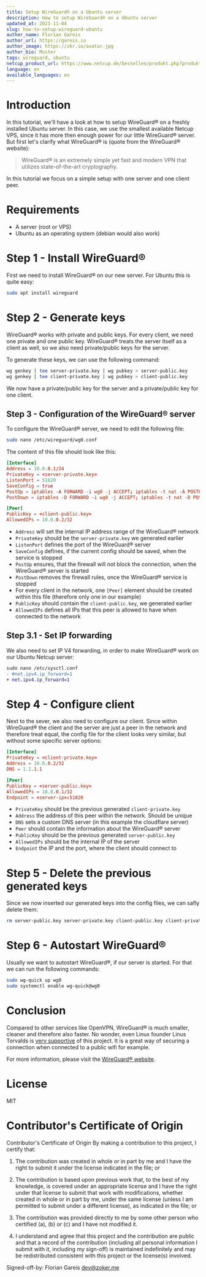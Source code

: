 ```yaml
---
title: Setup WireGuard® on a Ubuntu server
description: How to setup WireGuard® on a Ubuntu server
updated_at: 2021-11-04
slug: how-to-setup-wireguard-ubuntu
author_name: Florian Gareis
author_url: https://gareis.io
author_image: https://zkr.io/avatar.jpg
author_bio: Muster
tags: wireguard, ubuntu
netcup_product_url: https://www.netcup.de/bestellen/produkt.php?produkt=2000
language: en
available_languages: en
---
```


# Introduction
In this tutorial, we'll have a look at how to setup WireGuard® on a freshly installed Ubuntu server. In this case, we use the smallest available Netcup VPS, since it has more then enough power for our little WireGuard® server. 
But first let's clarify what WireGuard® is (quote from the WireGuard® website):
> WireGuard® is an extremely simple yet fast and modern VPN that utilizes state-of-the-art cryptography. 

In this tutorial we focus on a simple setup with one server and one client peer. 

# Requirements
- A server (root or VPS)
- Ubuntu as an operating system (debian would also work)

# Step 1 - Install WireGuard®

First we need to install WireGuard® on our new server. For Ubuntu this is quite easy:

```bash
sudo apt install wireguard
```

# Step 2 - Generate keys

WireGuard® works with private and public keys. For every client, we need one private and one public key. WireGuard® treats the server itself as a client as well, so we also need private/public keys for the server.

To generate these keys, we can use the following command:
```bash
wg genkey | tee server-private.key | wg pubkey > server-public.key
wg genkey | tee client-private.key | wg pubkey > client-public.key
```

We now have a private/public key for the server and a private/public key for one client. 

## Step 3 - Configuration of the WireGuard® server

To configure the WireGuard® server, we need to edit the following file:
```bash
sudo nano /etc/wireguard/wg0.conf
```

The content of this file should look like this:
```conf
[Interface]
Address = 10.0.0.1/24
PrivateKey = <server-private.key>
ListenPort = 51820
SaveConfig = true
PostUp = iptables -A FORWARD -i wg0 -j ACCEPT; iptables -t nat -A POSTROUTING -o eth0 -j MASQUERADE; ip6tables -A FORWARD -i wg0 -j ACCEPT; ip6tables -t nat -A POSTROUTING -o eth0 -j MASQUERADE
PostDown = iptables -D FORWARD -i wg0 -j ACCEPT; iptables -t nat -D POSTROUTING -o eth0 -j MASQUERADE; ip6tables -D FORWARD -i wg0 -j ACCEPT; ip6tables -t nat -D POSTROUTING -o eth0 -j MASQUERADE

[Peer]
PublicKey = <client-public.key>
AllowedIPs = 10.0.0.2/32
```

- `Address` will set the internal IP address range of the WireGuard® network
- `PrivateKey` should be the `server-private.key` we generated earlier
- `ListenPort` defines the port of the WireGuard® server
- `SaveConfig` defines, if the current config should be saved, when the service is stopped
- `PostUp` ensures, that the firewall will not block the connection, when the WireGuard® server is started
- `PostDown` removes the firewall rules, once the WireGuard® service is stopped
- For every client in the network, one `[Peer]` element should be created within this file (therefore only one in our example)
- `PublicKey` should contain the `client-public.key`, we generated earlier
- `AllowedIPs` defines all IPs that this peer is allowed to have when connected to the network

## Step 3.1 - Set IP forwarding

We also need to set IP V4 forwarding, in order to make WireGuard® work on our Ubuntu Netcup server:
```diff
sudo nano /etc/sysctl.conf
- #net.ipv4.ip_forward=1
+ net.ipv4.ip_forward=1
```

# Step 4 - Configure client

Next to the sever, we also need to configure our client.
Since within WireGuard® the client and the server are just a peer in the network and therefore treat equal, the config file for the client looks very similar, but without some specific server options:
```conf
[Interface]
PrivateKey = <client-private.key>
Address = 10.0.0.2/32
DNS = 1.1.1.1

[Peer]
PublicKey = <server-public.key>
AllowedIPs = 10.0.0.1/32
Endpoint = <server-ip>:51820
```

- `PrivateKey` should be the previous generated `client-private.key`
- `Address` the address of this peer within the network. Should be unique
- `DNS` sets a custom DNS server (in this example the cloudflare server)
- `Peer` should contain the information about the WireGuard® server
- `PublicKey` should be the previous generated `server-public.key`
- `AllowedIPs` should be the internal IP of the server
- `Endpoint` the IP and the port, where the client should connect to

# Step 5 - Delete the previous generated keys

Since we now inserted our generated keys into the config files, we can safly delete them:
```bash
rm server-public.key server-private.key client-public.key client-private.key
```

# Step 6 - Autostart WireGuard®

Usually we want to autostart WireGuard®, if our server is started. 
For that we can run the following commands:
```bash
sudo wg-quick up wg0
sudo systemctl enable wg-quick@wg0
```

# Conclusion

Compared to other services like OpenVPN, WireGuard® is much smaller, cleaner and therefore also faster.
No wonder, even Linux founder Linus Torvalds is [very supportive](https://lists.openwall.net/netdev/2018/08/02/124) of this project.
It is a great way of securing a connection when connected to a public wifi for example. 

For more information, please visit the [WireGuard® website](https://www.wireguard.com/).

# License
MIT

# Contributor's Certificate of Origin
Contributor's Certificate of Origin By making a contribution to this project, I certify that:

 1) The contribution was created in whole or in part by me and I have the right to submit it under the license indicated in the file; or

 2) The contribution is based upon previous work that, to the best of my knowledge, is covered under an appropriate license and I have the right under that license to submit that work with modifications, whether created in whole or in part by me, under the same license (unless I am permitted to submit under a different license), as indicated in the file; or

 3) The contribution was provided directly to me by some other person who certified (a), (b) or (c) and I have not modified it.

 4) I understand and agree that this project and the contribution are public and that a record of the contribution (including all personal information I submit with it, including my sign-off) is maintained indefinitely and may be redistributed consistent with this project or the license(s) involved.

Signed-off-by: Florian Gareis <dev@zoker.me>
